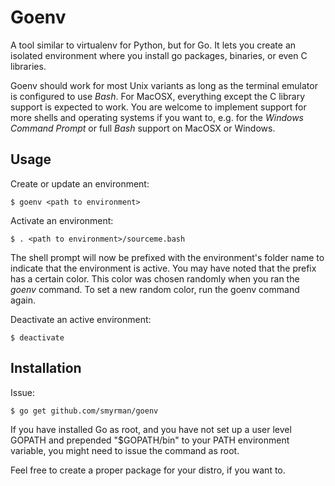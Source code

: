 Goenv
=====

A tool similar to virtualenv for Python, but for Go. It lets you create an
isolated environment where you install go packages, binaries, or even C
libraries.

Goenv should work for most Unix variants as long as the terminal emulator is
configured to use *Bash*. For MacOSX, everything except the C library
support is expected to work. You are welcome to implement support for more
shells and operating systems if you want to, e.g. for the
*Windows Command Prompt* or full *Bash* support on MacOSX or Windows.


Usage
-----

Create or update an environment:

	$ goenv <path to environment>

Activate an environment:

	$ . <path to environment>/sourceme.bash

The shell prompt will now be prefixed with the environment's folder name to
indicate that the environment is active. You may have noted that the prefix has
a certain color.  This color was chosen randomly when you ran the *goenv*
command. To set a new random color, run the goenv command again.

Deactivate an active environment:

	$ deactivate


Installation
------------

Issue:

	$ go get github.com/smyrman/goenv

If you have installed Go as root, and you have not set up a user level GOPATH
and prepended "$GOPATH/bin" to your PATH environment variable, you might need
to issue the command as root.

Feel free to create a proper package for your distro, if you want to.
